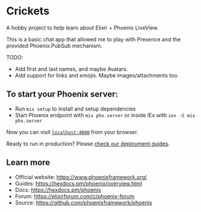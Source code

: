 # Crickets

A hobby project to help learn about Elixir + Phoenix LiveView.

This is a basic chat app that allowed me to play with Presence
and the provided Phoenix.PubSub mechanism.

TODO:
* Add first and last names, and maybe Avatars.
* Add support for links and emojis. Maybe images/attachments too.

## To start your Phoenix server:

  * Run `mix setup` to install and setup dependencies
  * Start Phoenix endpoint with `mix phx.server` or inside IEx with `iex -S mix phx.server`

Now you can visit [`localhost:4000`](http://localhost:4000) from your browser.

Ready to run in production? Please [check our deployment guides](https://hexdocs.pm/phoenix/deployment.html).

## Learn more

  * Official website: https://www.phoenixframework.org/
  * Guides: https://hexdocs.pm/phoenix/overview.html
  * Docs: https://hexdocs.pm/phoenix
  * Forum: https://elixirforum.com/c/phoenix-forum
  * Source: https://github.com/phoenixframework/phoenix
